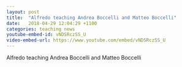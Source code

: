 ```yaml
---
layout: post
title:  "Alfredo teaching Andrea Boccelli and Matteo Boccelli"
date:   2018-04-29 12:04:29 +1100
categories: teaching news
youtube-embed-id: vNDSRczSS_U
video-embed-url: https://www.youtube.com/embed/vNDSRczSS_U
---
```

Alfredo teaching Andrea Boccelli and Matteo Boccelli